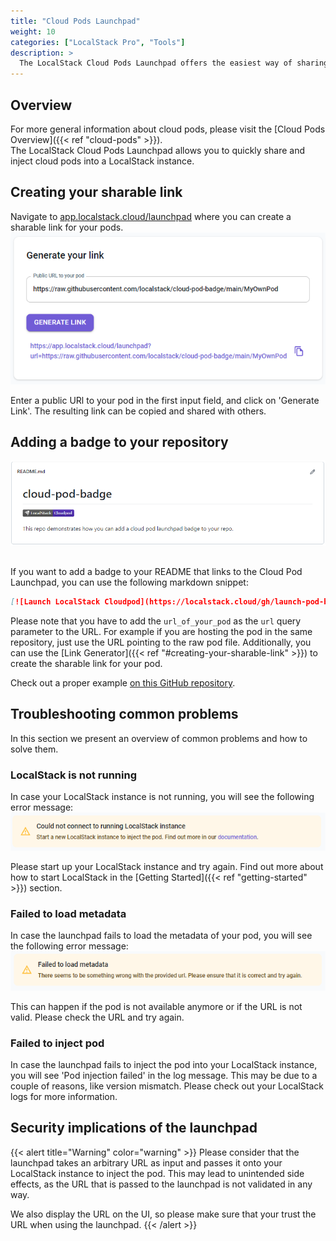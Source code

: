 ```yaml
---
title: "Cloud Pods Launchpad"
weight: 10
categories: ["LocalStack Pro", "Tools"]
description: >
  The LocalStack Cloud Pods Launchpad offers the easiest way of sharing and injecting cloud pods directly from your repositories or via a simple URL.
---
```


## Overview
For more general information about cloud pods, please visit the [Cloud Pods Overview]({{< ref "cloud-pods" >}}). <br>
The LocalStack Cloud Pods Launchpad allows you to quickly share and inject cloud pods into a LocalStack instance.

## Creating your sharable link
Navigate to [app.localstack.cloud/launchpad](https://app.localstack.cloud/launchpad) where you can create a sharable link for your pods.
<img src="link-generator.png" alt="Cloud Pods Launchpad Link Generator" />

Enter a public URl to your pod in the first input field, and click on 'Generate Link'.
The resulting link can be copied and shared with others.

## Adding a badge to your repository
<img src="badge-demo.png" style="margin-bottom: 1rem" alt="Cloud Pods Badge Demonstration" />

If you want to add a badge to your README that links to the Cloud Pod Launchpad, you can use the following markdown snippet:

```markdown
[![Launch LocalStack Cloudpod](https://localstack.cloud/gh/launch-pod-badge.svg)](https://app.localstack.cloud/launchpad?url=url_of_your_pod)
```

Please note that you have to add the `url_of_your_pod` as the `url` query parameter to the URL.
For example if you are hosting the pod in the same repository, just use the URL pointing to the raw pod file.
Additionally, you can use the [Link Generator]({{< ref "#creating-your-sharable-link" >}}) to create the sharable link for your pod.

Check out a proper example <a href="https://github.com/localstack/cloud-pod-badge" target="_blank">on this GitHub repository</a>.


## Troubleshooting common problems
In this section we present an overview of common problems and how to solve them.
### LocalStack is not running
In case your LocalStack instance is not running, you will see the following error message:
<img src="ls-not-running.png" alt="Cloud Pods Launchpad Error LocalStack not running" />

Please start up your LocalStack instance and try again. Find out more about how to start LocalStack in the [Getting Started]({{< ref "getting-started" >}}) section.

### Failed to load metadata
In case the launchpad fails to load the metadata of your pod, you will see the following error message:
<img src="metadata-load-failed.png" alt="Cloud Pods Launchpad Error failed to load metadata" />

This can happen if the pod is not available anymore or if the URL is not valid. Please check the URL and try again.

### Failed to inject pod
In case the launchpad fails to inject the pod into your LocalStack instance, you will see 'Pod injection failed' in the log message.
This may be due to a couple of reasons, like version mismatch. Please check out your LocalStack logs for more information.

## Security implications of the launchpad

{{< alert title="Warning" color="warning" >}}
Please consider that the launchpad takes an arbitrary URL as input and passes it onto your LocalStack instance to inject the pod. 
This may lead to unintended side effects, as the URL that is passed to the launchpad is not validated in any way. 

We also display the URL on the UI, so please make sure that your trust the URL when using the launchpad.
{{< /alert >}}
